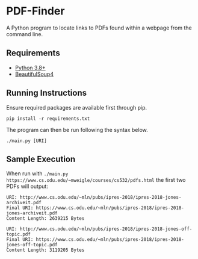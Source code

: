 # PDF-Finder
A Python program to locate links to PDFs found within a webpage from the command line.

## Requirements
* [Python 3.8+](https://www.python.org/)
* [BeautifulSoup4](https://beautiful-soup-4.readthedocs.io/en/latest/)

## Running Instructions
Ensure required packages are available first through pip.
```
pip install -r requirements.txt
```

The program can then be run following the syntax below.
```
./main.py [URI]
```

## Sample Execution
When run with `./main.py https://www.cs.odu.edu/~mweigle/courses/cs532/pdfs.html` the first
two PDFs will output:
```
URI: http://www.cs.odu.edu/~mln/pubs/ipres-2018/ipres-2018-jones-archiveit.pdf
Final URI: https://www.cs.odu.edu/~mln/pubs/ipres-2018/ipres-2018-jones-archiveit.pdf
Content Length: 2639215 Bytes

URI: http://www.cs.odu.edu/~mln/pubs/ipres-2018/ipres-2018-jones-off-topic.pdf
Final URI: https://www.cs.odu.edu/~mln/pubs/ipres-2018/ipres-2018-jones-off-topic.pdf
Content Length: 3119205 Bytes
```
